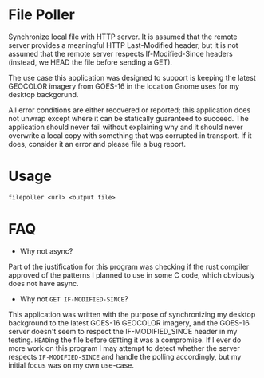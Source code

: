 # File Poller

Synchronize local file with HTTP server. It is assumed that the remote server provides a meaningful HTTP Last-Modified header, but it is not assumed that the remote server respects If-Modified-Since headers (instead, we HEAD the file before sending a GET).

The use case this application was designed to support is keeping the latest GEOCOLOR imagery from GOES-16 in the location Gnome uses for my desktop backgorund.

All error conditions are either recovered or reported; this application does not unwrap except where it can be statically guaranteed to succeed. The application should never fail without explaining why and it should never overwrite a local copy with something that was corrupted in transport. If it does, consider it an error and please file a bug report.

# Usage

`filepoller <url> <output file>`

# FAQ

- Why not async?

Part of the justification for this program was checking if the rust compiler approved of the patterns I planned to use in some C code, which obviously does not have async.

- Why not `GET IF-MODIFIED-SINCE`?

This application was written with the purpose of synchronizing my desktop background to the latest GOES-16 GEOCOLOR imagery, and the GOES-16 server doesn't seem to respect the IF-MODIFIED_SINCE header in my testing. `HEAD`ing the file before `GET`ting it was a compromise. If I ever do more work on this program I may attempt to detect whether the server respects `IF-MODIFIED-SINCE` and handle the polling accordingly, but my initial focus was on my own use-case.
